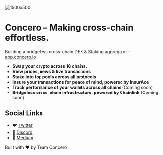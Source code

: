 ![1500x500](https://github.com/concero/.github/assets/47119689/5dff06b6-5cd4-4fcc-8acc-3057dcbe7d8c)

# Concero – Making cross-chain effortless.
Building a bridgeless cross-chain DEX & Staking aggregator – [app.concero.io](http://app.concero.io)

- **Swap your crypto across 18 chains.**  
- **View prices, news & live transactions**
- **Stake into top pools across all protocols**
- **Insure your transactions for peace of mind, powered by InsurAce**
- **Track performance of your wallets across all chains** (Coming soon)
- **Bridgeless cross-chain infrastructure, powered by Chainlink** (Coming soon)

## Social Links

- 🐦 [Twitter](https://twitter.com/concero_io)
- 💬 [Discord](https://discord.gg/nBMAdxYTZK)
- 📖 [Medium](https://medium.com/@concero)

Built with ❤️ by Team Concero
